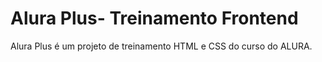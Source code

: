 # Alura Plus- Treinamento Frontend
Alura Plus é um projeto de treinamento HTML e CSS do curso do ALURA.
